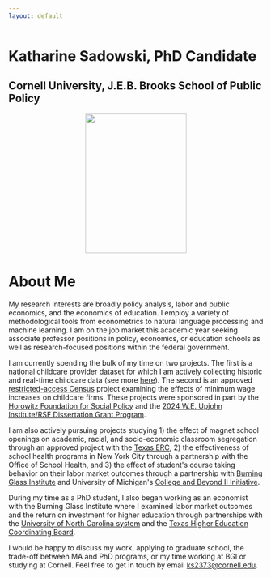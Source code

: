 ```yaml
---
layout: default
---
```


<!-- img src="{{ site.url }}{{ site.baseurl }}/assets/img/BrooksHeader.png" -->

# Katharine Sadowski, PhD Candidate 
## Cornell University, J.E.B. Brooks School of Public Policy 

<p align="center">
  <img src="{{ site.url }}{{ site.baseurl }}/assets/img/sadowski_kc.jpg" width="200" height="275">
</p>

# About Me 
My research interests are broadly policy analysis, labor and public economics, and the economics of education. I employ a variety of methodological tools from econometrics to natural language processing and machine learning. I am on the job market this academic year seeking associate professor positions in policy, economics, or education schools as well as research-focused positions within the federal government.

I am currently spending the bulk of my time on two projects. The first is a national childcare provider dataset for which I am actively collecting historic and real-time childcare data (see more [here](https://kcsadow.github.io/website/dataviz/)). The second is an approved [restricted-access Census](https://www.census.gov/topics/research/guidance/restricted-use-microdata.html) project examining the effects of minimum wage increases on childcare firms. These projects were sponsored in part by the [Horowitz Foundation for Social Policy](https://www.horowitz-foundation.org/2024) and the [2024 W.E. Upjohn Institute/RSF Dissertation Grant Program](https://www.russellsage.org/news/third-annual-dissertation-research-grants-awarded). 

I am also actively pursuing projects studying 1) the effect of magnet school openings on academic, racial, and socio-economic classroom segregation through an approved project with the [Texas ERC](https://texaserc.utexas.edu/), 2) the effectiveness of school health programs in New York City through a partnership with the Office of School Health, and 3) the effect of student's course taking behavior on their labor market outcomes through a partnership with [Burning Glass Institute](https://www.burningglassinstitute.org/) and University of Michigan's [College and Beyond II Initiative](https://www.icpsr.umich.edu/web/about/cms/4370). 

During my time as a PhD student, I also began working as an economist with the Burning Glass Institute where I examined labor market outcomes and the return on investment for higher education through partnerships with the [University of North Carolina system](https://www.northcarolina.edu/wp-content/uploads/reports-and-documents/economic-reports/unc-roi-study-of-university-programs-november-2023.pdf) and the [Texas Higher Education Coordinating Board](https://www.texas-air.org/wp-content/uploads/2024/04/TAIR2024-D4_Aligning-Texas-Higher-Education-Supply-and-Labor-Market-Demand.pdf). 

I would be happy to discuss my work, applying to graduate school, the trade-off between MA and PhD programs, or my time working at BGI or studying at Cornell. Feel free to get in touch by email ks2373@cornell.edu.

<!-- links to social media icons -->
<!-- no need to change these -->

<!-- icons with padding -->

[1.1]: http://i.imgur.com/tXSoThF.png (twitter icon with padding)
[2.1]: http://i.imgur.com/0o48UoR.png (github icon with padding)

<!-- icons without padding -->

[1.2]: http://i.imgur.com/wWzX9uB.png (twitter icon without padding)
[2.2]: http://i.imgur.com/9I6NRUm.png (github icon without padding)


<!-- links to your social media accounts -->
<!-- update these accordingly -->

[1]: http://www.twitter.com/kcsadow
[2]: http://www.github.com/kcsadow

<!-- or through these links: [![alt text][1.1]][1]  [![alt text][2.1]][2] -->

